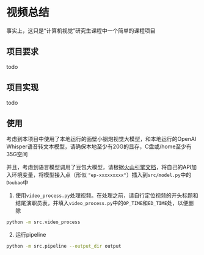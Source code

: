 # 视频总结

事实上，这只是“计算机视觉”研究生课程中一个简单的课程项目

## 项目要求

todo

## 项目实现

todo

## 使用

考虑到本项目中使用了本地运行的面壁小钢炮视觉大模型，和本地运行的OpenAI Whisper语音转文本模型，请确保本地至少有20G的显存，C盘或/home至少有35G空间

并且，考虑到语言模型调用了豆包大模型，请根据[火山引擎文档](https://www.volcengine.com/docs/82379/1302008)，将自己的API加入环境变量，将模型接入点（形似 `"ep-xxxxxxxxx"`）插入到`src/model.py`中的`Doubao`中

1. 使用`video_process.py`处理视频。在处理之前，请自行定位视频的开头标题和结尾演职员表，并填入`video_process.py`中的`OP_TIME`和`ED_TIME`处，以便删除
```bash 
python -m src.video_process
```
2. 运行pipeline
```bash
python -m src.pipeline --output_dir output
```

